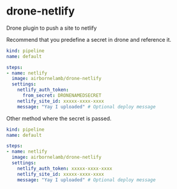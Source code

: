 # drone-netlify
Drone plugin to push a site to netlify

Recommend that you predefine a secret in drone and reference it.
```yaml
kind: pipeline
name: default

steps:
- name: netlify
  image: airbornelamb/drone-netlify
  settings:
    netlify_auth_token:
      from_secret: DRONENAMEDSECRET
    netlify_site_id: xxxxx-xxxx-xxxx
    message: "Yay I uploaded" # Optional deploy message

```

Other method where the secret is passed.
```yaml
kind: pipeline
name: default

steps:
- name: netlify
  image: airbornelamb/drone-netlify
  settings:
    netlify_auth_token: xxxxx-xxxx-xxxx
    netlify_site_id: xxxxx-xxxx-xxxx
    message: "Yay I uploaded" # Optional deploy message
```

